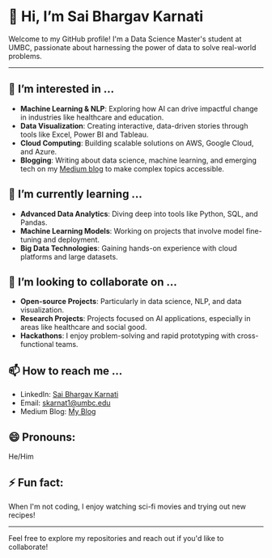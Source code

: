 # 👋 Hi, I’m Sai Bhargav Karnati

Welcome to my GitHub profile! I'm a Data Science Master's student at UMBC, passionate about harnessing the power of data to solve real-world problems.

---

## 👀 I’m interested in ...
- **Machine Learning & NLP**: Exploring how AI can drive impactful change in industries like healthcare and education.
- **Data Visualization**: Creating interactive, data-driven stories through tools like Excel, Power BI and Tableau.
- **Cloud Computing**: Building scalable solutions on AWS, Google Cloud, and Azure.
- **Blogging**: Writing about data science, machine learning, and emerging tech on my [Medium blog](https://medium.com/@saibhargavkarnati) to make complex topics accessible.


## 🌱 I’m currently learning ...
- **Advanced Data Analytics**: Diving deep into tools like Python, SQL, and Pandas.
- **Machine Learning Models**: Working on projects that involve model fine-tuning and deployment.
- **Big Data Technologies**: Gaining hands-on experience with cloud platforms and large datasets.

## 💞️ I’m looking to collaborate on ...
- **Open-source Projects**: Particularly in data science, NLP, and data visualization.
- **Research Projects**: Projects focused on AI applications, especially in areas like healthcare and social good.
- **Hackathons**: I enjoy problem-solving and rapid prototyping with cross-functional teams.

## 📫 How to reach me ...
- LinkedIn: [Sai Bhargav Karnati]([www.linkedin.com/in/sai-bhargav-karnati-886883303])
- Email: skarnat1@umbc.edu
- Medium Blog: [My Blog](https://medium.com/@saibhargavkarnati)


## 😄 Pronouns:
He/Him

## ⚡ Fun fact:
When I'm not coding, I enjoy watching sci-fi movies and trying out new recipes! 

---

Feel free to explore my repositories and reach out if you'd like to collaborate!
